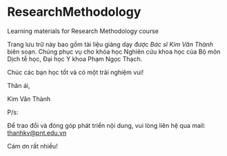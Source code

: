# ResearchMethodology
Learning materials for Research Methodology course

Trang lưu trữ này bao gồm tài liệu giảng dạy được *Bác sĩ Kim Văn Thành* biên soạn. Chúng phục vụ cho khóa học Nghiên cứu khoa học của Bộ môn Dịch tễ học, Đại học Y khoa Phạm Ngọc Thạch.

Chúc các bạn học tốt và có một trải nghiệm vui!

Thân ái,

Kim Văn Thành

P/s:

Để trao đổi và đóng góp phát triển nội dung, vui lòng liên hệ qua mail: thanhkv@pnt.edu.vn

Cám ơn rất nhiều!

